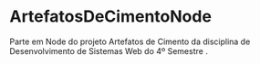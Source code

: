 # ArtefatosDeCimentoNode
Parte em Node do projeto Artefatos de Cimento da disciplina de Desenvolvimento de Sistemas Web do 4º Semestre .
